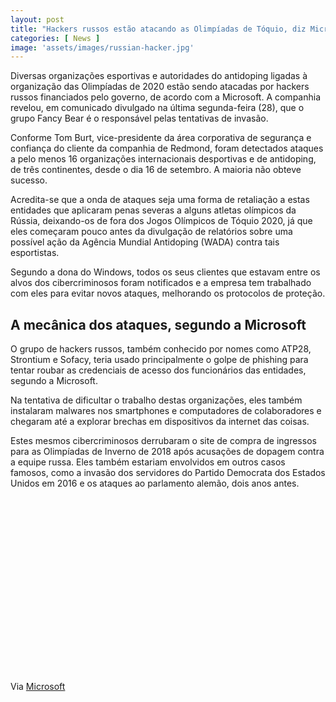 ```yaml
---
layout: post
title: "Hackers russos estão atacando as Olimpíadas de Tóquio, diz Microsoft"
categories: [ News ]
image: 'assets/images/russian-hacker.jpg'
---
```


Diversas organizações esportivas e autoridades do antidoping ligadas à organização das Olimpíadas de 2020 estão sendo atacadas por hackers russos financiados pelo governo, de acordo com a Microsoft. A companhia revelou, em comunicado divulgado na última segunda-feira (28), que o grupo Fancy Bear é o responsável pelas tentativas de invasão.

Conforme Tom Burt, vice-presidente da área corporativa de segurança e confiança do cliente da companhia de Redmond, foram detectados ataques a pelo menos 16 organizações internacionais desportivas e de antidoping, de três continentes, desde o dia 16 de setembro. A maioria não obteve sucesso.

<!-- RETANGULO LARGO -->
<script async src="https://pagead2.googlesyndication.com/pagead/js/adsbygoogle.js"></script>
<!-- Informat -->
<ins class="adsbygoogle"
style="display:block"
data-ad-client="ca-pub-2838251107855362"
data-ad-slot="2327980059"
data-ad-format="auto"
data-full-width-responsive="true"></ins>
<script>
(adsbygoogle = window.adsbygoogle || []).push({});
</script>

Acredita-se que a onda de ataques seja uma forma de retaliação a estas entidades que aplicaram penas severas a alguns atletas olímpicos da Rússia, deixando-os de fora dos Jogos Olímpicos de Tóquio 2020, já que eles começaram pouco antes da divulgação de relatórios sobre uma possível ação da Agência Mundial Antidoping (WADA) contra tais esportistas.

Segundo a dona do Windows, todos os seus clientes que estavam entre os alvos dos cibercriminosos foram notificados e a empresa tem trabalhado com eles para evitar novos ataques, melhorando os protocolos de proteção.

## A mecânica dos ataques, segundo a Microsoft

<!-- RETANGULO LARGO 2 -->
<script async src="//pagead2.googlesyndication.com/pagead/js/adsbygoogle.js"></script>
<ins class="adsbygoogle"
style="display:block; text-align:center;"
data-ad-layout="in-article"
data-ad-format="fluid"
data-ad-client="ca-pub-2838251107855362"
data-ad-slot="8549252987"></ins>
<script>
(adsbygoogle = window.adsbygoogle || []).push({});
</script>

O grupo de hackers russos, também conhecido por nomes como ATP28, Strontium e Sofacy, teria usado principalmente o golpe de phishing para tentar roubar as credenciais de acesso dos funcionários das entidades, segundo a Microsoft.

Na tentativa de dificultar o trabalho destas organizações, eles também instalaram malwares nos smartphones e computadores de colaboradores e chegaram até a explorar brechas em dispositivos da internet das coisas.

Estes mesmos cibercriminosos derrubaram o site de compra de ingressos para as Olimpíadas de Inverno de 2018 após acusações de dopagem contra a equipe russa. Eles também estariam envolvidos em outros casos famosos, como a invasão dos servidores do Partido Democrata dos Estados Unidos em 2016 e os ataques ao parlamento alemão, dois anos antes.

<!-- QUADRADO -->
<script async src="//pagead2.googlesyndication.com/pagead/js/adsbygoogle.js"></script>
<ins class="adsbygoogle"
style="display:inline-block;width:336px;height:280px"
data-ad-client="ca-pub-2838251107855362"
data-ad-slot="5351066970"></ins>
<script>
(adsbygoogle = window.adsbygoogle || []).push({});
</script>

Via [Microsoft](https://blogs.microsoft.com/on-the-issues/2019/10/28/cyberattacks-sporting-anti-doping/)
